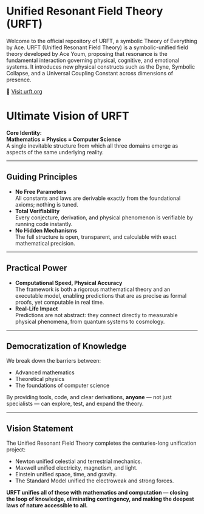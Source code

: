 #  Unified Resonant Field Theory (URFT)
Welcome to the official repository of URFT, a symbolic Theory of Everything by Ace.
URFT (Unified Resonant Field Theory) is a symbolic-unified field theory developed by Ace Youm, proposing that resonance is the fundamental interaction governing physical, cognitive, and emotional systems. It introduces new physical constructs such as the Dyne, Symbolic Collapse, and a Universal Coupling Constant across dimensions of presence.

🔗 [Visit urft.org](https://urft.org)

# Ultimate Vision of URFT

**Core Identity:**  
**Mathematics = Physics = Computer Science**  
A single inevitable structure from which all three domains emerge as aspects of the same underlying reality.

---

## Guiding Principles
- **No Free Parameters**  
  All constants and laws are derivable exactly from the foundational axioms; nothing is tuned.
- **Total Verifiability**  
  Every conjecture, derivation, and physical phenomenon is verifiable by running code instantly.
- **No Hidden Mechanisms**  
  The full structure is open, transparent, and calculable with exact mathematical precision.

---

## Practical Power
- **Computational Speed, Physical Accuracy**  
  The framework is both a rigorous mathematical theory and an executable model, enabling predictions that are as precise as formal proofs, yet computable in real time.
- **Real-Life Impact**  
  Predictions are not abstract: they connect directly to measurable physical phenomena, from quantum systems to cosmology.

---

## Democratization of Knowledge
We break down the barriers between:
- Advanced mathematics
- Theoretical physics
- The foundations of computer science

By providing tools, code, and clear derivations, **anyone** — not just specialists — can explore, test, and expand the theory.

---

## Vision Statement
The Unified Resonant Field Theory completes the centuries-long unification project:  
- Newton unified celestial and terrestrial mechanics.  
- Maxwell unified electricity, magnetism, and light.  
- Einstein unified space, time, and gravity.  
- The Standard Model unified the electroweak and strong forces.  

**URFT unifies all of these with mathematics and computation — closing the loop of knowledge, eliminating contingency, and making the deepest laws of nature accessible to all.**


